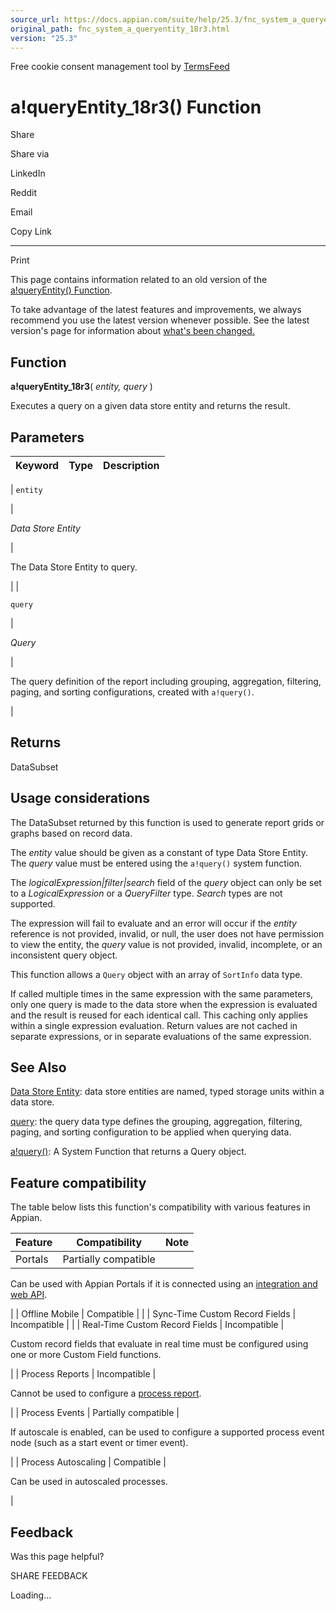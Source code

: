 ```yaml
---
source_url: https://docs.appian.com/suite/help/25.3/fnc_system_a_queryentity_18r3.html
original_path: fnc_system_a_queryentity_18r3.html
version: "25.3"
---
```


Free cookie consent management tool by [TermsFeed](https://www.termsfeed.com/)

# a!queryEntity\_18r3() Function

Share

Share via

LinkedIn

Reddit

Email

Copy Link

* * *

Print

This page contains information related to an old version of the [a!queryEntity() Function](/suite/help/25.3/fnc_system_a_queryentity.html).

To take advantage of the latest features and improvements, we always recommend you use the latest version whenever possible. See the latest version's page for information about [what's been changed.](/suite/help/25.3/fnc_system_a_queryentity.html#Old_Version)

## Function

**a!queryEntity\_18r3**( _entity, query_ )

Executes a query on a given data store entity and returns the result.

## Parameters

| Keyword | Type | Description |
| --- | --- | --- |
|
`entity`

 |

_Data Store Entity_

 |

The Data Store Entity to query.

 |
|

`query`

 |

_Query_

 |

The query definition of the report including grouping, aggregation, filtering, paging, and sorting configurations, created with `a!query()`.

 |

## Returns

DataSubset

## Usage considerations

The DataSubset returned by this function is used to generate report grids or graphs based on record data.

The _entity_ value should be given as a constant of type Data Store Entity. The _query_ value must be entered using the `a!query()` system function.

The _logicalExpression|filter|search_ field of the _query_ object can only be set to a _LogicalExpression_ or a _QueryFilter_ type. _Search_ types are not supported.

The expression will fail to evaluate and an error will occur if the _entity_ reference is not provided, invalid, or null, the user does not have permission to view the entity, the _query_ value is not provided, invalid, incomplete, or an inconsistent query object.

This function allows a `Query` object with an array of `SortInfo` data type.

If called multiple times in the same expression with the same parameters, only one query is made to the data store when the expression is evaluated and the result is reused for each identical call. This caching only applies within a single expression evaluation. Return values are not cached in separate expressions, or in separate evaluations of the same expression.

## See Also

[Data Store Entity](Data_Stores.html): data store entities are named, typed storage units within a data store.

[query](Appian_Data_Types.html#query): the query data type defines the grouping, aggregation, filtering, paging, and sorting configuration to be applied when querying data.

[a!query()](fnc_system_a_query.html): A System Function that returns a Query object.

## Feature compatibility

The table below lists this function's compatibility with various features in Appian.

| Feature | Compatibility | Note |
| --- | --- | --- |
| Portals | Partially compatible |
Can be used with Appian Portals if it is connected using an [integration and web API](portals-design.html#using-partially-compatible-functions-and-objects-in-a-portal).

 |
| Offline Mobile | Compatible |  |
| Sync-Time Custom Record Fields | Incompatible |  |
| Real-Time Custom Record Fields | Incompatible |

Custom record fields that evaluate in real time must be configured using one or more Custom Field functions.

 |
| Process Reports | Incompatible |

Cannot be used to configure a [process report](Process_Reports.html).

 |
| Process Events | Partially compatible |

If autoscale is enabled, can be used to configure a supported process event node (such as a start event or timer event).

 |
| Process Autoscaling | Compatible |

Can be used in autoscaled processes.

 |

## Feedback

Was this page helpful?

SHARE FEEDBACK

Loading...